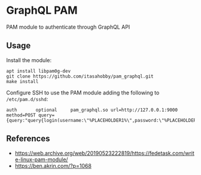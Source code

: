 # GraphQL PAM
PAM module to authenticate through GraphQL API

## Usage

Install the module:
```
apt install libpam0g-dev
git clone https://github.com/itasahobby/pam_graphql.git
make install
```

Configure SSH to use the PAM module adding the following to `/etc/pam.d/sshd`:
```
auth       optional     pam_graphql.so url=http://127.0.0.1:9000 method=POST query={query:"query{login(username:\"%PLACEHOLDER1%\",password:\"%PLACEHOLDER2%\")}"}
```

## References
* https://web.archive.org/web/20190523222819/https://fedetask.com/write-linux-pam-module/
* https://ben.akrin.com/?p=1068
